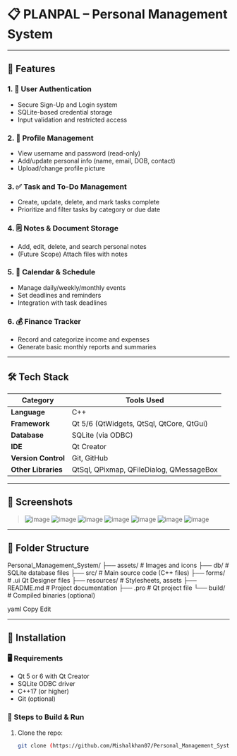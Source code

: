 # 📋 PLANPAL – Personal Management System
---

## 🚀 Features

### 1. 🔐 User Authentication
- Secure Sign-Up and Login system
- SQLite-based credential storage
- Input validation and restricted access

### 2. 👤 Profile Management
- View username and password (read-only)
- Add/update personal info (name, email, DOB, contact)
- Upload/change profile picture

### 3. ✅ Task and To-Do Management
- Create, update, delete, and mark tasks complete
- Prioritize and filter tasks by category or due date

### 4. 🗒 Notes & Document Storage
- Add, edit, delete, and search personal notes
- (Future Scope) Attach files with notes

### 5. 📆 Calendar & Schedule
- Manage daily/weekly/monthly events
- Set deadlines and reminders
- Integration with task deadlines

### 6. 💰 Finance Tracker
- Record and categorize income and expenses
- Generate basic monthly reports and summaries

---

## 🛠 Tech Stack

| Category              | Tools Used                                          |
|-----------------------|-----------------------------------------------------|
| **Language**          | C++                                                 |
| **Framework**         | Qt 5/6 (QtWidgets, QtSql, QtCore, QtGui)            |
| **Database**          | SQLite (via ODBC)                                   |
| **IDE**               | Qt Creator                                          |
| **Version Control**   | Git, GitHub                                         |
| **Other Libraries**   | QtSql, QPixmap, QFileDialog, QMessageBox           |

---

## 📸 Screenshots

> ![image](https://github.com/user-attachments/assets/a247da47-6fef-418c-97c2-eb21dea3e923)
> ![image](https://github.com/user-attachments/assets/9f6a82ad-c431-4310-a13a-202a8dbf5329)
> ![image](https://github.com/user-attachments/assets/9eefb41e-cd38-4c45-8463-56772fe9c7b1)
> ![image](https://github.com/user-attachments/assets/2c5853fd-a0e3-4834-890e-d91b6025de72)
> ![image](https://github.com/user-attachments/assets/eae3f047-f2d5-4db5-b137-f45bdc9f3e8f)
> ![image](https://github.com/user-attachments/assets/d517cdd2-eb7b-49dd-b2c0-0c57a6f8ea6c)
> ![image](https://github.com/user-attachments/assets/38faedc7-3290-4c9b-9517-611cbca865e5)








---

## 📁 Folder Structure

Personal_Management_System/
├── assets/ # Images and icons
├── db/ # SQLite database files
├── src/ # Main source code (C++ files)
├── forms/ # .ui Qt Designer files
├── resources/ # Stylesheets, assets
├── README.md # Project documentation
├── .pro # Qt project file
└── build/ # Compiled binaries (optional)

yaml
Copy
Edit

---

## 🧪 Installation

### 🖥 Requirements
- Qt 5 or 6 with Qt Creator
- SQLite ODBC driver
- C++17 (or higher)
- Git (optional)

### 🔧 Steps to Build & Run
1. Clone the repo:
   ```bash
   git clone (https://github.com/Mishalkhan07/Personal_Management_System.git)
